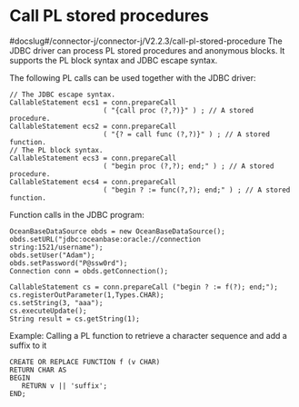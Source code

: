 Call PL stored procedures 
==============================================
#docslug#/connector-j/connector-j/V2.2.3/call-pl-stored-procedure
The JDBC driver can process PL stored procedures and anonymous blocks. It supports the PL block syntax and JDBC escape syntax. 

The following PL calls can be used together with the JDBC driver:

```unknow
// The JDBC escape syntax.
CallableStatement ecs1 = conn.prepareCall
                       ( "{call proc (?,?)}" ) ; // A stored procedure.
CallableStatement ecs2 = conn.prepareCall
                       ( "{? = call func (?,?)}" ) ; // A stored function.
// The PL block syntax.
CallableStatement ecs3 = conn.prepareCall
                       ( "begin proc (?,?); end;" ) ; // A stored procedure.
CallableStatement ecs4 = conn.prepareCall
                       ( "begin ? := func(?,?); end;" ) ; // A stored function.
```



Function calls in the JDBC program:

```unknow
OceanBaseDataSource obds = new OceanBaseDataSource();
obds.setURL("jdbc:oceanbase:oracle://connection string:1521/username");
obds.setUser("Adam");
obds.setPassword("P@ssw0rd");
Connection conn = obds.getConnection();

CallableStatement cs = conn.prepareCall ("begin ? := f(?); end;");
cs.registerOutParameter(1,Types.CHAR);
cs.setString(3, "aaa");
cs.executeUpdate();
String result = cs.getString(1);
```



Example: Calling a PL function to retrieve a character sequence and add a suffix to it 

```unknow
CREATE OR REPLACE FUNCTION f (v CHAR)
RETURN CHAR AS
BEGIN
   RETURN v || 'suffix';
END;
```


